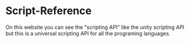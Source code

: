# Script-Reference
<p>On this website you can see the "scripting API" like the unity scripting API but this is a universal scripting API for all the programing languages.</p>
